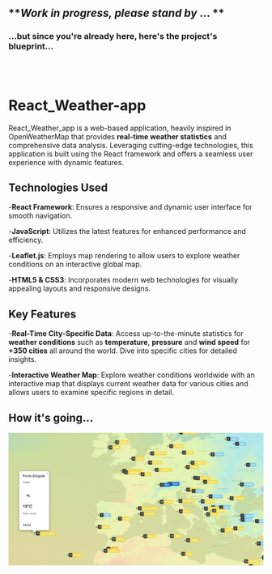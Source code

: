 ## **_Work in progress, please stand by_ ... **

### ...but since you're already here, here's the project's blueprint...

<br>
<br>

# React_Weather-app

React_Weather_app is a web-based application, heavily inspired in OpenWeatherMap that provides **real-time weather statistics** and comprehensive data analysis. Leveraging cutting-edge technologies, this application is built using the React framework and offers a seamless user experience with dynamic features.

## Technologies Used
-**React Framework**: Ensures a responsive and dynamic user interface for smooth navigation.

-**JavaScript**: Utilizes the latest features for enhanced performance and efficiency.

-**Leaflet.js**: Employs map rendering to allow users to explore weather conditions on an interactive global map.

-**HTML5 & CSS3**: Incorporates modern web technologies for visually appealing layouts and responsive designs.
<br>

## Key Features
-**Real-Time City-Specific Data**: Access up-to-the-minute statistics for **weather conditions** such as **temperature**, **pressure** and **wind speed** for **+350 cities** all around the world. Dive into specific cities for detailed insights.

-**Interactive Weather Map**: Explore weather conditions worldwide with an interactive map that displays current weather data for various cities and allows users to examine specific regions in detail.

## How it's going... 

![Alt Text](https://github.com/NunoSousa9/React_Weather-app/blob/main/ScreenShot%2015-02.png)
